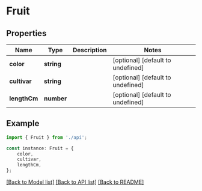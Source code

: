 # Fruit


## Properties

Name | Type | Description | Notes
------------ | ------------- | ------------- | -------------
**color** | **string** |  | [optional] [default to undefined]
**cultivar** | **string** |  | [optional] [default to undefined]
**lengthCm** | **number** |  | [optional] [default to undefined]

## Example

```typescript
import { Fruit } from './api';

const instance: Fruit = {
    color,
    cultivar,
    lengthCm,
};
```

[[Back to Model list]](../README.md#documentation-for-models) [[Back to API list]](../README.md#documentation-for-api-endpoints) [[Back to README]](../README.md)
